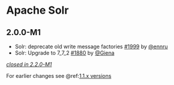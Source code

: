 # Apache Solr

## 2.0.0-M1

- Solr: deprecate old write message factories [#1999](https://github.com/akka/alpakka/issues/1999) by [@ennru](https://github.com/ennru)
- Solr: Upgrade to 7_7_2 [#1880](https://github.com/akka/alpakka/pull/1880) by [@Giena](https://github.com/giena)

[*closed in 2.2.0-M1*](https://github.com/akka/alpakka/issues?q=is%3Aclosed+milestone%3A2.0.0-M1+label%3Ap%3Asolr)

For earlier changes see @ref:[1.1.x versions](../1.1.x/solr.md)
